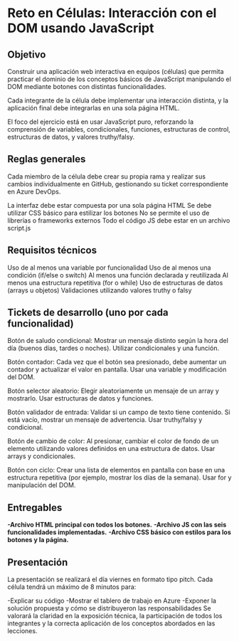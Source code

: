 # Reto en Células: Interacción con el DOM usando JavaScript

## Objetivo

Construir una aplicación web interactiva en equipos (células) que permita practicar el dominio de los conceptos básicos de JavaScript manipulando el DOM mediante botones con distintas funcionalidades.

Cada integrante de la célula debe implementar una interacción distinta, y la aplicación final debe integrarlas en una sola página HTML.

El foco del ejercicio está en usar JavaScript puro, reforzando la comprensión de variables, condicionales, funciones, estructuras de control, estructuras de datos, y valores truthy/falsy.

## Reglas generales

Cada miembro de la célula debe crear su propia rama y realizar sus cambios individualmente en GitHub, gestionando su ticket correspondiente en Azure DevOps.

La interfaz debe estar compuesta por una sola página HTML
Se debe utilizar CSS básico para estilizar los botones
No se permite el uso de librerías o frameworks externos
Todo el código JS debe estar en un archivo script.js

## Requisitos técnicos
Uso de al menos una variable por funcionalidad
Uso de al menos una condición (if/else o switch)
Al menos una función declarada y reutilizada
Al menos una estructura repetitiva (for o while)
Uso de estructuras de datos (arrays u objetos)
Validaciones utilizando valores truthy o falsy
## Tickets de desarrollo (uno por cada funcionalidad)

  Botón de saludo condicional: Mostrar un mensaje distinto según la hora del día (buenos días, tardes o noches). Utilizar condicionales y una función.      
    
  
  Botón contador: Cada vez que el botón sea presionado, debe aumentar un contador y actualizar el valor en pantalla. Usar una variable y modificación del DOM.

  
  Botón selector aleatorio: Elegir aleatoriamente un mensaje de un array y mostrarlo. Usar estructuras de datos y funciones.

  
  Botón validador de entrada: Validar si un campo de texto tiene contenido. Si está vacío, mostrar un mensaje de advertencia. Usar truthy/falsy y condicional.
  
  
  Botón de cambio de color: Al presionar, cambiar el color de fondo de un elemento utilizando valores definidos en una estructura de datos. Usar arrays y condicionales.

  
  Botón con ciclo: Crear una lista de elementos en pantalla con base en una estructura repetitiva (por ejemplo, mostrar los días de la semana). Usar for y manipulación del DOM.
  
## Entregables

 **-Archivo HTML principal con todos los botones.**
 **-Archivo JS con las seis funcionalidades implementadas.**
 **-Archivo CSS básico con estilos para los botones y la página.**

## Presentación

La presentación se realizará el día viernes en formato tipo pitch. Cada célula tendrá un máximo de 8 minutos para:

  -Explicar su código
  -Mostrar el tablero de trabajo en Azure
  -Exponer la solución propuesta y cómo se distribuyeron las responsabilidades
Se valorará la claridad en la exposición técnica, la participación de todos los integrantes y la correcta aplicación de los conceptos abordados en las lecciones.
